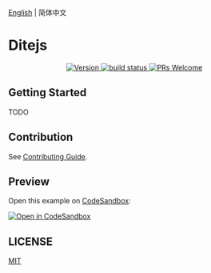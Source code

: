 [English](./README.md) | 简体中文

# Ditejs

<p align="center">
  <a href="https://www.npmjs.com/package/@dite/dite">
    <img src="https://badgen.net/npm/v/@dite/dite" alt="Version">
  </a>
  <a href="https://github.com/ditejs/dite" target="_blank">
    <img src="https://github.com/ditejs/dite/workflows/CI/badge.svg" alt="build status"  />
  </a>
  <a href="https://github.com/ditejs/dite/pulls">
    <img src="https://img.shields.io/badge/PRs-welcome-brightgreen.svg" alt="PRs Welcome" />
  </a>
</p>

## Getting Started

TODO

## Contribution

See [Contributing Guide](./CONTRIBUTING.md).

## Preview

Open this example on [CodeSandbox](https://codesandbox.com):

[![Open in CodeSandbox](https://codesandbox.io/static/img/play-codesandbox.svg)](https://codesandbox.io/s/github/ditejs/dite/tree/master/examples/boilerplate)

## LICENSE

[MIT](./LICENSE)
